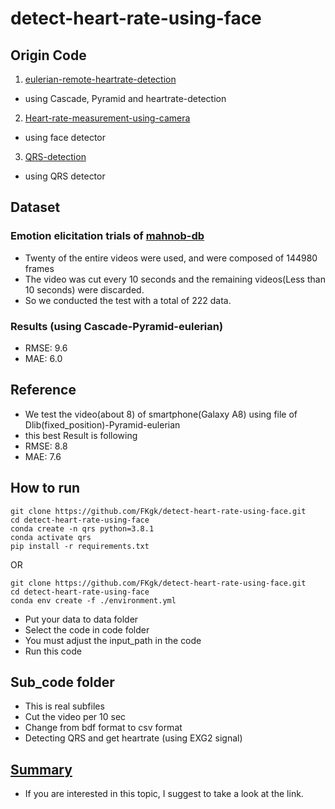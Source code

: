# detect-heart-rate-using-face

## Origin Code
1. [eulerian-remote-heartrate-detection](https://github.com/rohintangirala/eulerian-remote-heartrate-detection)
- using Cascade, Pyramid and heartrate-detection

2. [Heart-rate-measurement-using-camera](https://github.com/habom2310/Heart-rate-measurement-using-camera)
- using face detector

3. [QRS-detection](https://github.com/KChen89/QRS-detection)
- using QRS detector

## Dataset
### Emotion elicitation trials of [mahnob-db](https://mahnob-db.eu/hci-tagging/)

- Twenty of the entire videos were used, and were composed of 144980 frames
- The video was cut every 10 seconds and the remaining videos(Less than 10 seconds) were discarded.
- So we conducted the test with a total of 222 data.

### Results (using Cascade-Pyramid-eulerian)
- RMSE: 9.6
- MAE: 6.0

## Reference
- We test the video(about 8) of smartphone(Galaxy A8) using file of Dlib(fixed_position)-Pyramid-eulerian
- this best Result is following
- RMSE: 8.8
- MAE: 7.6

## How to run
```
git clone https://github.com/FKgk/detect-heart-rate-using-face.git
cd detect-heart-rate-using-face
conda create -n qrs python=3.8.1
conda activate qrs
pip install -r requirements.txt
```
OR
```
git clone https://github.com/FKgk/detect-heart-rate-using-face.git
cd detect-heart-rate-using-face
conda env create -f ./environment.yml
```

- Put your data to data folder
- Select the code in code folder
- You must adjust the input_path in the code
- Run this code


## Sub_code folder
- This is real subfiles
- Cut the video per 10 sec
- Change from bdf format to csv format
- Detecting QRS and get heartrate (using EXG2 signal)


## [Summary](https://github.com/FKgk/detect-heart-rate-using-face/blob/master/summary.md)
- If you are interested in this topic, I suggest to take a look at the link.
